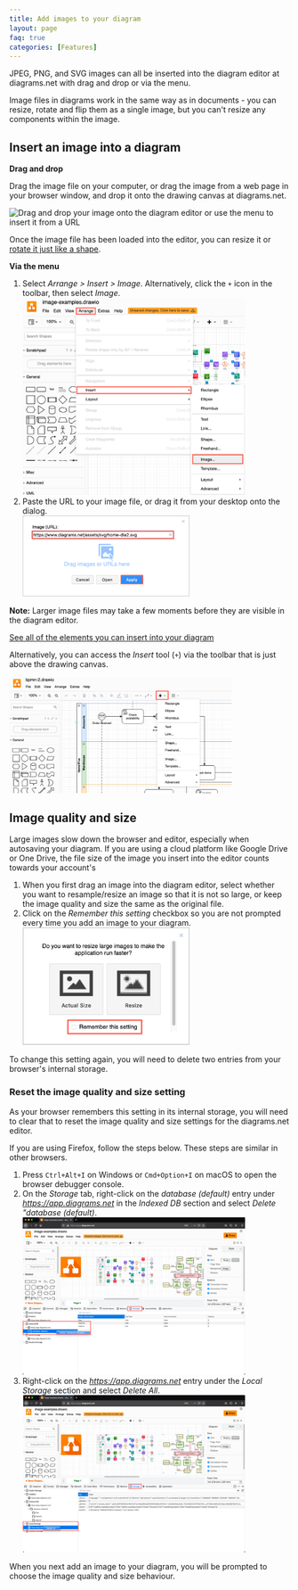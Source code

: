 ```yaml
---
title: Add images to your diagram
layout: page
faq: true
categories: [Features]
---
```


JPEG, PNG, and SVG images can all be inserted into the diagram editor at diagrams.net with drag and drop or via the menu. 

Image files in diagrams work in the same way as in documents - you can resize, rotate and flip them as a single image, but you can't resize any components within the image. 

## Insert an image into a diagram

**Drag and drop** 

Drag the image file on your computer, or drag the image from a web page in your browser window, and drop it onto the drawing canvas at diagrams.net. 

<img src="/assets/img/blog/image-insert.gif" style="max-width:100%;height:auto;" alt="Drag and drop your image onto the diagram editor or use the menu to insert it from a URL">

Once the image file has been loaded into the editor, you can resize it or [rotate it just like a shape](/blog/rotate-shapes.html). 

**Via the menu** 

1. Select _Arrange > Insert > Image_.  Alternatively, click the ``+`` icon in the toolbar, then select _Image_.
<br /><img src="/assets/img/blog/arrange-insert-image.png" style="width=100%;max-width:400px;height:auto;" alt="Select Arrange > Insert > Image in the diagrams.net editor">
2. Paste the URL to your image file, or drag it from your desktop onto the dialog.
<br /><img src="/assets/img/blog/image-insert-url.png" style="width=100%;max-width:300px;height:auto;" alt="Paste the URL to your image file, or drag it onto the dialog and click Apply to add an image to your diagram">

**Note:** Larger image files may take a few moments before they are visible in the diagram editor.

[See all of the elements you can insert into your diagram](/doc/faq/arrange-insert-menu.html)

Alternatively, you can access the _Insert_ tool (``+``) via the toolbar that is just above the drawing canvas.

<img src="/assets/img/blog/toolbar-insert.png" style="width=100%;max-width:400px;height:auto;" alt="You can insert a wide range of shapes, text, links, layouts, images, templates and more via the Insert tool on the toolbar in diagrams.net">

## Image quality and size

Large images slow down the browser and editor, especially when autosaving your diagram. If you are using a cloud platform like Google Drive or One Drive, the file size of the image you insert into the editor counts towards your account's 

1. When you first drag an image into the diagram editor, select whether you want to resample/resize an image so that it is not so large, or keep the image quality and size the same as the original file.
2. Click on the _Remember this setting_ checkbox so you are not prompted every time you add an image to your diagram.
<br /><img src="/assets/img/blog/image-insert-resize-setting.png" style="width=100%;max-width:300px;height:auto;" alt="Choose whether you want to keep your image quality and size the same as the original file, or resize/resample it to reduce the resources necessary to edit and store your diagram">

To change this setting again, you will need to delete two entries from your browser's internal storage.

### Reset the image quality and size setting

As your browser remembers this setting in its internal storage, you will need to clear that to reset the image quality and size settings for the diagrams.net editor. 

If you are using Firefox, follow the steps below. These steps are similar in other browsers.
1. Press ``Ctrl+Alt+I`` on Windows or ``Cmd+Option+I`` on macOS to open the browser debugger console. 
2. On the _Storage_ tab, right-click on the _database (default)_ entry under _https://app.diagrams.net_ in the _Indexed DB_ section and select _Delete "database (default)_. 
<br /><img src="/assets/img/blog/firefox-reset-image-quality-settings-indexeddb.png" style="width=100%;max-width:400px;height:auto;" alt="Delete the database entry for app.diagrams.net in your browser's debugger console">
3. Right-click on the _https://app.diagrams.net_ entry under the _Local Storage_ section and select _Delete All_.
<br /><img src="/assets/img/blog/firefox-reset-image-quality-settings-localstorage.png" style="width=100%;max-width:400px;height:auto;" alt="Delete the app.diagrams.net local storage entry via your browser's debugger console">

When you next add an image to your diagram, you will be prompted to choose the image quality and size behaviour.